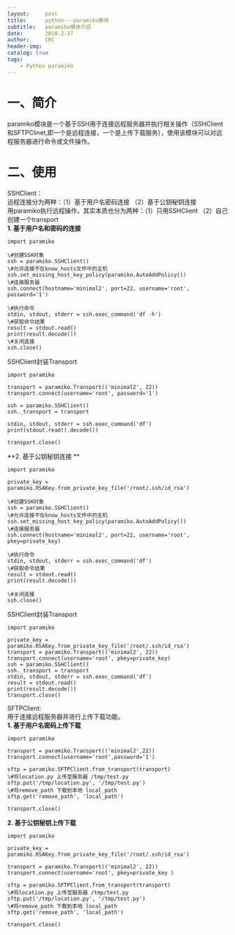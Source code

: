 ```yaml
---
layout:     post
title:      python---paramiko模块
subtitle:   paramiko模块介绍
date:       2018-2-27
author:     CRC
header-img: 
catalog: true
tags:
    - Python paramiko
---
```


# 一、简介
paramiko模块是一个基于SSH用于连接远程服务器并执行相关操作（SSHClient和SFTPClinet,即一个是远程连接，一个是上传下载服务），使用该模块可以对远程服务器进行命令或文件操作。

# 二、使用
SSHClient：  
远程连接分为两种：（1）基于用户名密码连接 （2）基于公钥秘钥连接  
用paramiko执行远程操作，其实本质也分为两种：（1）只用SSHClient （2）自己创建一个transport  
**1. 基于用户名和密码的连接**

```
import paramiko

\#创建SSH对象
ssh = paramiko.SSHClient()  
\#允许连接不在know_hosts文件中的主机
ssh.set_missing_host_key_policy(paramiko.AutoAddPolicy())   
\#连接服务器  
ssh.connect(hostname='minimal2', port=22, username='root', password='1')

\#执行命令
stdin, stdout, stderr = ssh.exec_command('df -h')   
\#获取命令结果
result = stdout.read()
print(result.decode())  
\#关闭连接
ssh.close()
```

SSHClient封装Transport

```
import paramiko
 
transport = paramiko.Transport(('minimal2', 22))
transport.connect(username='root', password='1')
 
ssh = paramiko.SSHClient()
ssh._transport = transport
 
stdin, stdout, stderr = ssh.exec_command('df')
print(stdout.read().decode())
 
transport.close()

```

**2. 基于公钥秘钥连接 ** 

```
import paramiko
 
private_key = paramiko.RSAKey.from_private_key_file('/root/.ssh/id_rsa')
 
\#创建SSH对象
ssh = paramiko.SSHClient()
\#允许连接不在know_hosts文件中的主机
ssh.set_missing_host_key_policy(paramiko.AutoAddPolicy())
\#连接服务器
ssh.connect(hostname='minimal2', port=22, username='root', pkey=private_key)
 
\#执行命令
stdin, stdout, stderr = ssh.exec_command('df')
\#获取命令结果
result = stdout.read()
print(result.decode())
 
\#关闭连接
ssh.close()

```

SSHClient封装Transport  

```
import paramiko
 
private_key = paramiko.RSAKey.from_private_key_file('/root/.ssh/id_rsa')
transport = paramiko.Transport(('minimal2', 22))
transport.connect(username='root', pkey=private_key)
ssh = paramiko.SSHClient()
ssh._transport = transport
stdin, stdout, stderr = ssh.exec_command('df')
result = stdout.read()
print(result.decode())
transport.close()

```

SFTPClient:  
用于连接远程服务器并进行上传下载功能。  
**1. 基于用户名密码上传下载**  

```
import paramiko
 
transport = paramiko.Transport(('minimal2',22))
transport.connect(username='root',password='1')
 
sftp = paramiko.SFTPClient.from_transport(transport)
\#将location.py 上传至服务器 /tmp/test.py
sftp.put('/tmp/location.py', '/tmp/test.py')
\#将remove_path 下载到本地 local_path
sftp.get('remove_path', 'local_path')
 
transport.close()
```

**2. 基于公钥秘钥上传下载**  

```
import paramiko
 
private_key = paramiko.RSAKey.from_private_key_file('/root/.ssh/id_rsa')
 
transport = paramiko.Transport(('minimal2', 22))
transport.connect(username='root', pkey=private_key )
 
sftp = paramiko.SFTPClient.from_transport(transport)
\#将location.py 上传至服务器 /tmp/test.py
sftp.put('/tmp/location.py', '/tmp/test.py')
\#将remove_path 下载到本地 local_path
sftp.get('remove_path', 'local_path')
 
transport.close()
```
